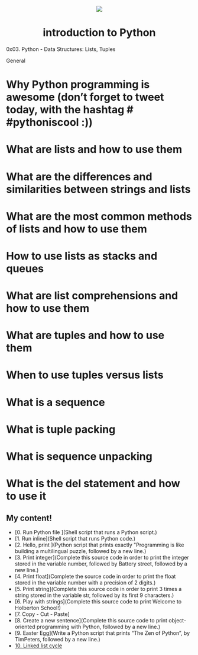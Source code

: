 <p align="center">
<img src="https://www.entreprises-magazine.com/wp-content/uploads/2019/11/Holberton-School-et-l%E2%80%99IHEC-Carthage.png">

<h1 align="center">introduction to Python</h1>
0x03. Python - Data Structures: Lists, Tuples
</p>

General
# Why Python programming is awesome (don’t forget to tweet today, with the hashtag # #pythoniscool :))
# What are lists and how to use them
# What are the differences and similarities between strings and lists
# What are the most common methods of lists and how to use them
# How to use lists as stacks and queues
# What are list comprehensions and how to use them
# What are tuples and how to use them
# When to use tuples versus lists
# What is a sequence
# What is tuple packing
# What is sequence unpacking
# What is the del statement and how to use it

## My content!
* [0. Run Python file ](Shell script that runs a Python script.)
* [1. Run inline](Shell script that runs Python code.)
* [2. Hello, print ](Python script that prints exactly "Programming is like building a multilingual puzzle, followed by a new line.)
* [3. Print integer](Complete this source code in order to print the integer stored in the variable number, followed by Battery street, followed by a new line.)
* [4. Print float](Complete the source code in order to print the float stored in the variable number with a precision of 2 digits.)
* [5. Print string](Complete this source code in order to print 3 times a string stored in the variable str, followed by its first 9 characters.)
* [6. Play with strings](Complete this source code to print Welcome to Holberton School!)
* [7. Copy - Cut - Paste]
* [8. Create a new sentence](Complete this source code to print object-oriented programming with Python, followed by a new line.)
* [9. Easter Egg](Write a Python script that prints “The Zen of Python”, by TimPeters, followed by a new line.)
* [10. Linked list cycle]()

